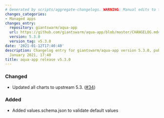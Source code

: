 ```yaml
---
# Generated by scripts/aggregate-changelogs. WARNING: Manual edits to this files will be overwritten.
changes_categories:
- Managed apps
changes_entry:
  repository: giantswarm/aqua-app
  url: https://github.com/giantswarm/aqua-app/blob/master/CHANGELOG.md#530---2021-01-12
  version: 5.3.0
  version_tag: v5.3.0
date: '2021-01-12T17:40:40'
description: Changelog entry for giantswarm/aqua-app version 5.3.0, published on 12
  January 2021, 17:40
title: aqua-app release v5.3.0
---
```


### Changed
- Updated all charts to upstream 5.3. ([#34](https://github.com/giantswarm/aqua-app/pull/34))
### Added
- Added values.schema.json to validate default values
